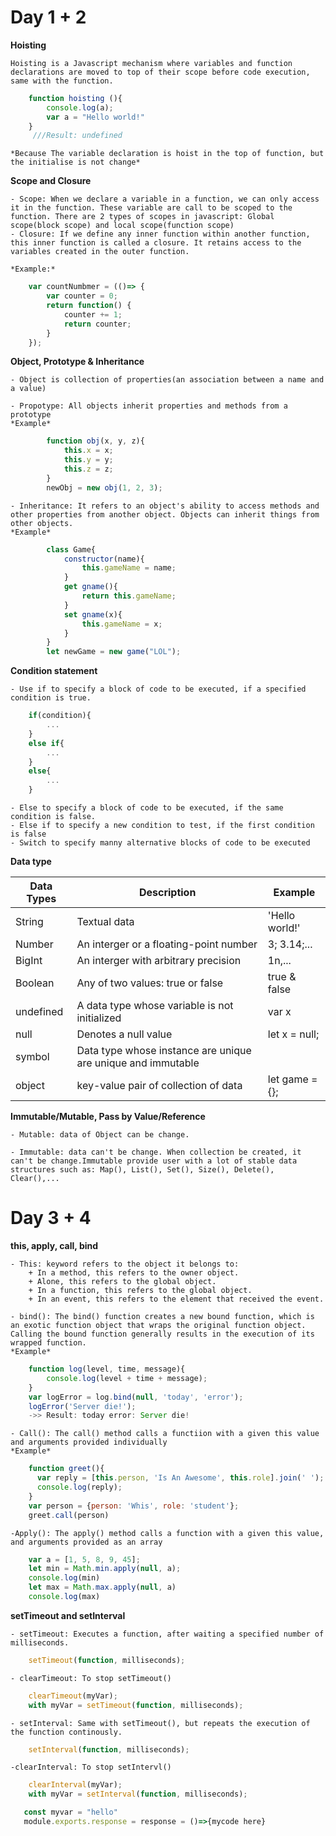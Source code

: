 # Day 1 + 2

**Hoisting**

	Hoisting is a Javascript mechanism where variables and function declarations are moved to top of their scope before code execution, same with the function.
```js
	function hoisting (){
		console.log(a);
	 	var a = "Hello world!"
	}
	 ///Result: undefined
```

	*Because The variable declaration is hoist in the top of function, but the initialise is not change*

**Scope and Closure**

	- Scope: When we declare a variable in a function, we can only access it in the function. These variable are call to be scoped to the function. There are 2 types of scopes in javascript: Global scope(block scope) and local scope(function scope)
	- Closure: If we define any inner function within another function, this inner function is called a closure. It retains access to the variables created in the outer function.
	
	*Example:*
```js
	var countNumbmer = (()=> {
		var counter = 0;
		return function() {
			counter += 1;
			return counter;
		}
	});
```

**Object, Prototype & Inheritance**

	- Object is collection of properties(an association between a name and a value)

	- Propotype: All objects inherit properties and methods from a prototype
	*Example*
```js
		function obj(x, y, z){
			this.x = x;
			this.y = y;
			this.z = z;
		}
		newObj = new obj(1, 2, 3);
```

	- Inheritance: It refers to an object's ability to access methods and other properties from another object. Objects can inherit things from other objects.
	*Example*
```js
		class Game{
			constructor(name){
				this.gameName = name;
			}
			get gname(){
				return this.gameName;
			}
			set gname(x){
				this.gameName = x;
			}
		}
		let newGame = new game("LOL");
```

**Condition statement**

	- Use if to specify a block of code to be executed, if a specified condition is true.
```js
	if(condition){
		...
	}
	else if{
		...
	}
	else{
		...
	}
```
	- Else to specify a block of code to be executed, if the same condition is false.
	- Else if to specify a new condition to test, if the first condition is false
	- Switch to specify manny alternative blocks of code to be executed

**Data type**

|   Data Types   |   Description                          		|   Example    |
|----------------|----------------------------------------		|--------------|
|String	         |Textual data                            		|'Hello world!'|
|Number          |An interger or a floating-point number  		|3; 3.14;...   |
|BigInt          |An interger with arbitrary precision    		|1n,...        |
|Boolean         |Any of two values: true or false        		| true & false |
|undefined       |A data type whose variable is not initialized | var x        |
|null 			 |Denotes a null value 							| let x = null;|
|symbol			 |Data type whose instance are unique are unique and immutable|
|object 		 | key-value pair of collection of data         |let game = {};|


**Immutable/Mutable, Pass by Value/Reference**

	- Mutable: data of Object can be change.

	- Immutable: data can't be change. When collection be created, it can't be change.Immutable provide user with a lot of stable data structures such as: Map(), List(), Set(), Size(), Delete(), Clear(),...



# Day 3 + 4

**this, apply, call, bind**

	- This: keyword refers to the object it belongs to:
		+ In a method, this refers to the owner object.
		+ Alone, this refers to the global object.
		+ In a function, this refers to the global object.
		+ In an event, this refers to the element that received the event.

	- bind(): The bind() function creates a new bound function, which is an exotic function object that wraps the original function object. Calling the bound function generally results in the execution of its wrapped function.
	*Example*

```js
	function log(level, time, message){
		console.log(level + time + message);
	}
	var logError = log.bind(null, 'today', 'error');
	logError('Server die!');
	->> Result: today error: Server die!
```

	- Call(): The call() method calls a functiion with a given this value and arguments provided individually
	*Example*

```js
	function greet(){
	  var reply = [this.person, 'Is An Awesome', this.role].join(' ');
	  console.log(reply);
	}
	var person = {person: 'Whis', role: 'student'};
	greet.call(person)
```

	-Apply(): The apply() method calls a function with a given this value, and arguments provided as an array

```js
	var a = [1, 5, 8, 9, 45];
	let min = Math.min.apply(null, a);
	console.log(min)
	let max = Math.max.apply(null, a)
	console.log(max)
```

**setTimeout and setInterval**

	- setTimeout: Executes a function, after waiting a specified number of milliseconds.
```js
	setTimeout(function, milliseconds);
```

	- clearTimeout: To stop setTimeout()
```js
	clearTimeout(myVar);
	with myVar = setTimeout(function, milliseconds);
```

	- setInterval: Same with setTimeout(), but repeats the execution of the function continously.
```js
	setInterval(function, milliseconds);
```

	-clearInterval: To stop setIntervl()
```js
	clearInterval(myVar);
	with myVar = setInterval(function, milliseconds);
```
```js
   const myvar = "hello"
   module.exports.response = response = ()=>{mycode here}
```

